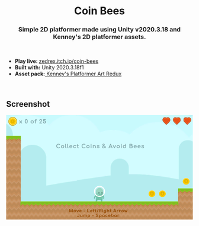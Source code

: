 <h1 align="center">Coin Bees</h1>
<h3 align="center">Simple 2D platformer made using Unity v2020.3.18 and Kenney's 2D platformer assets.</h3>
<br>

<ul>
<li><b>Play live: </b> <a href="https://zedrex.itch.io/coin-bees">zedrex.itch.io/coin-bees</a></li>
<li><b>Built with:</b> Unity 2020.3.18f1</li>
<li><b>Asset pack:</b><a href="https://www.kenney.nl/assets/platformer-pack-redux"> Kenney's Platformer Art Redux</a></li>
</ul>
<br>

<h2>Screenshot</h2>
<img src="Screenshots/coinbee.png">

